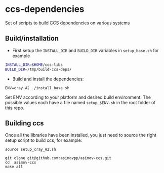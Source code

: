# ccs-dependencies
Set of scripts to build CCS dependencies on various systems


## Build/installation

- First setup the `INSTALL_DIR` and `BUILD_DIR` variables in `setup_base.sh` for example
```bash
INSTALL_DIR=$HOME/ccs-libs
BUILD_DIR=/tmp/build-ccs-deps/
```

- Build and install the dependencies:
```
ENV=cray_A2 ./install_base.sh
```

Set ENV according to your platform and desired build environment. The possible values each have a file named `setup_$ENV.sh` in the root folder of this repo.

## Building ccs

Once all the libraries have been installed, you just need to source the right setup script to build ccs, for example:
```
source setup_cray_A2.sh

git clone git@github.com:asimovpp/asimov-ccs.git
cd  asimov-ccs
make all
```

